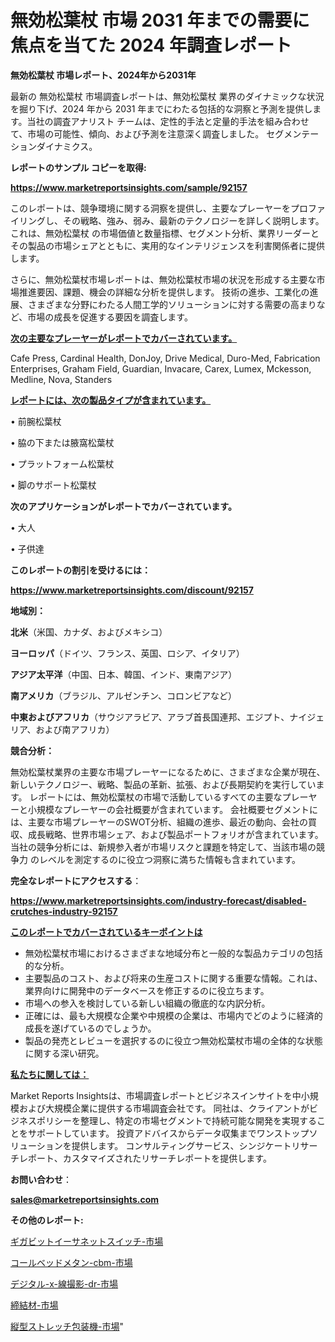# 無効松葉杖 市場 2031 年までの需要に焦点を当てた 2024 年調査レポート

<strong>無効松葉杖 市場レポート、2024年から2031年</strong>

最新の 無効松葉杖 市場調査レポートは、無効松葉杖 業界のダイナミックな状況を掘り下げ、2024 年から 2031 年までにわたる包括的な洞察と予測を提供します。当社の調査アナリスト チームは、定性的手法と定量的手法を組み合わせて、市場の可能性、傾向、および予測を注意深く調査しました。 セグメンテーションダイナミクス。



<strong>レポートのサンプル コピーを取得:</strong> <a href=https://www.marketreportsinsights.com/sample/92157>

<strong><u>https://www.marketreportsinsights.com/sample/92157</u></strong></a>

このレポートは、競争環境に関する洞察を提供し、主要なプレーヤーをプロファイリングし、その戦略、強み、弱み、最新のテクノロジーを詳しく説明します。 これは、無効松葉杖 の市場価値と数量指標、セグメント分析、業界リーダーとその製品の市場シェアとともに、実用的なインテリジェンスを利害関係者に提供します。

さらに、無効松葉杖市場レポートは、無効松葉杖市場の状況を形成する主要な市場推進要因、課題、機会の詳細な分析を提供します。 技術の進歩、工業化の進展、さまざまな分野にわたる人間工学的ソリューションに対する需要の高まりなど、市場の成長を促進する要因を調査します。



<strong><u>次の主要なプレーヤーがレポートでカバーされています。</u></strong>

Cafe Press, Cardinal Health, DonJoy, Drive Medical, Duro-Med, Fabrication Enterprises, Graham Field, Guardian, Invacare, Carex, Lumex, Mckesson, Medline, Nova, Standers



<strong><u><b>レポートには、次の製品タイプが含まれています。</b></u></strong>

• 前腕松葉杖

• 脇の下または腋窩松葉杖

• プラットフォーム松葉杖

• 脚のサポート松葉杖



<strong><b>次のアプリケーションがレポートでカバーされています。</b></strong>

• 大人

• 子供達



<strong><b>このレポートの割引を受けるには：</b></strong><a href=https://www.marketreportsinsights.com/discount/92157>

<strong><u>https://www.marketreportsinsights.com/discount/92157</u></strong></a>



<strong>地域別：</strong>



<strong>北米</strong>（米国、カナダ、およびメキシコ）



<strong>ヨーロッパ</strong>（ドイツ、フランス、英国、ロシア、イタリア）



<strong>アジア太平洋</strong>（中国、日本、韓国、インド、東南アジア）



<strong>南アメリカ</strong>（ブラジル、アルゼンチン、コロンビアなど）



<strong>中東およびアフリカ</strong>（サウジアラビア、アラブ首長国連邦、エジプト、ナイジェリア、および南アフリカ）



<strong>競合分析：</strong>

無効松葉杖業界の主要な市場プレーヤーになるために、さまざまな企業が現在、新しいテクノロジー、戦略、製品の革新、拡張、および長期契約を実行しています。 レポートには、無効松葉杖の市場で活動しているすべての主要なプレーヤーと小規模なプレーヤーの会社概要が含まれています。 会社概要セグメントには、主要な市場プレーヤーのSWOT分析、組織の進歩、最近の動向、会社の買収、成長戦略、世界市場シェア、および製品ポートフォリオが含まれています。 当社の競争分析には、新規参入者が市場リスクと課題を特定して、当該市場の競争力 のレベルを測定するのに役立つ洞察に満ちた情報も含まれています。



<strong>完全なレポートにアクセスする</strong>：

<a href=https://www.marketreportsinsights.com/industry-forecast/disabled-crutches-industry-92157>

<strong><u>https://www.marketreportsinsights.com/industry-forecast/disabled-crutches-industry-92157</u></strong></a>



<strong><u><b>このレポートでカバーされているキーポイントは</b></u></strong>
<ul>
  <li>無効松葉杖市場におけるさまざまな地域分布と一般的な製品カテゴリの包括的な分析。</li>
  <li>主要製品のコスト、および将来の生産コストに関する重要な情報。これは、業界向けに開発中のデータベースを修正するのに役立ちます。</li>
  <li>市場への参入を検討している新しい組織の徹底的な内訳分析。</li>
  <li>正確には、最も大規模な企業や中規模の企業は、市場内でどのように経済的成長を遂げているのでしょうか。</li>
  <li>製品の発売とレビューを選択するのに役立つ無効松葉杖市場の全体的な状態に関する深い研究。</li>
</ul>


<strong><u><b>私たちに関しては：</b></u></strong>

Market Reports Insightsは、市場調査レポートとビジネスインサイトを中小規模および大規模企業に提供する市場調査会社です。 同社は、クライアントがビジネスポリシーを整理し、特定の市場セグメントで持続可能な開発を実現することをサポートしています。 投資アドバイスからデータ収集までワンストップソリューションを提供します。 コンサルティングサービス、シンジケートリサーチレポート、カスタマイズされたリサーチレポートを提供します。



<strong><b>お問い合わせ</b></strong>：

<a href=mailto:sales@marketreportsinsights.com>

<strong><u>sales@marketreportsinsights.com</u></strong></a>



<strong>その他のレポート:</strong>

<a href=https://www.linkedin.com/pulse/ギガビットイーサネットスイッチ-市場-2023-総利益と主要ベンダー-2030-hrojf/>ギガビットイーサネットスイッチ-市場</a>

<a href=https://www.linkedin.com/pulse/コールベッドメタン-cbm-市場-2023-swot-分析と成長率-2030-nqdnf/>コールベッドメタン-cbm-市場</a>

<a href=https://www.linkedin.com/pulse/デジタル-x-線撮影-dr-市場-2023-swot-分析と成長率-2030-2camf/>デジタル-x-線撮影-dr-市場</a>

<a href=https://www.linkedin.com/pulse/締結材-市場-2023-新興市場-将来の動向と市場需要-2030-pr-news-hub-fkspf/>締結材-市場</a>

<a href=https://www.linkedin.com/pulse/縦型ストレッチ包装機-市場-2030-年までの需要に焦点を当てた-2023-lx0pf/>縦型ストレッチ包装機-市場</a>"
